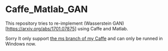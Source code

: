# Caffe_Matlab_GAN

This repository tries to re-implement (Wasserstein GAN)[https://arxiv.org/abs/1701.07875] using Caffe and Matlab. 

Sorry It only support [the ms branch of my Caffe](https://github.com/happynear/caffe-windows/tree/ms) and can only be runned in Windows now.

